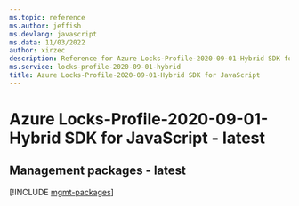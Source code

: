 ```yaml
---
ms.topic: reference
ms.author: jeffish
ms.devlang: javascript
ms.data: 11/03/2022
author: xirzec
description: Reference for Azure Locks-Profile-2020-09-01-Hybrid SDK for JavaScript
ms.service: locks-profile-2020-09-01-hybrid
title: Azure Locks-Profile-2020-09-01-Hybrid SDK for JavaScript
---
```

# Azure Locks-Profile-2020-09-01-Hybrid SDK for JavaScript - latest

## Management packages - latest
[!INCLUDE [mgmt-packages](locks-profile-2020-09-01-hybrid-mgmt-index.md)]